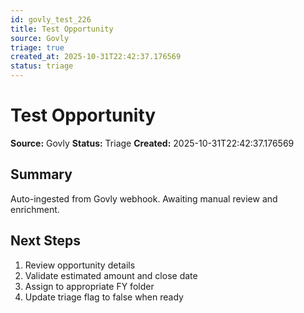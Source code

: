 ```yaml
---
id: govly_test_226
title: Test Opportunity
source: Govly
triage: true
created_at: 2025-10-31T22:42:37.176569
status: triage
---
```


# Test Opportunity

**Source:** Govly
**Status:** Triage
**Created:** 2025-10-31T22:42:37.176569

## Summary

Auto-ingested from Govly webhook. Awaiting manual review and enrichment.

## Next Steps

1. Review opportunity details
2. Validate estimated amount and close date
3. Assign to appropriate FY folder
4. Update triage flag to false when ready
